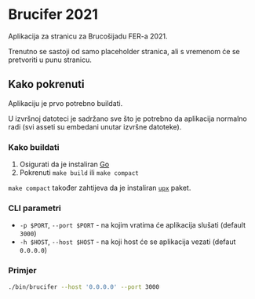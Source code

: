 # Brucifer 2021
Aplikacija za stranicu za Brucošijadu FER-a 2021.

Trenutno se sastoji od samo placeholder stranica, ali s vremenom će se pretvoriti u punu stranicu.



## Kako pokrenuti
Aplikaciju je prvo potrebno buildati.  

U izvršnoj datoteci je sadržano sve što je potrebno da aplikacija normalno radi (svi asseti su embedani unutar izvršne datoteke).

### Kako buildati
 1. Osigurati da je instaliran [Go](https://golang.org/)
 2. Pokrenuti `make build` ili `make compact`

`make compact` također zahtijeva da je instaliran [`upx`](https://upx.github.io/) paket.

### CLI parametri
  - `-p $PORT`, `--port $PORT` - na kojim vratima će aplikacija slušati (default `3000`)
  - `-h $HOST`, `--host $HOST` - na koji host će se aplikacija vezati (defaut `0.0.0.0`)

### Primjer
```bash
./bin/brucifer --host '0.0.0.0' --port 3000
```
